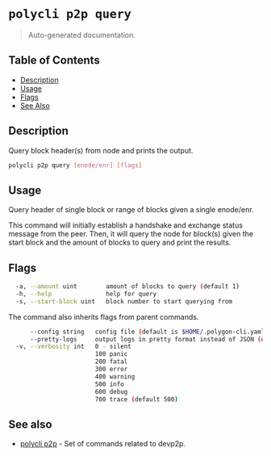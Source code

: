 # `polycli p2p query`

> Auto-generated documentation.

## Table of Contents

- [Description](#description)
- [Usage](#usage)
- [Flags](#flags)
- [See Also](#see-also)

## Description

Query block header(s) from node and prints the output.

```bash
polycli p2p query [enode/enr] [flags]
```

## Usage

Query header of single block or range of blocks given a single enode/enr.
	
This command will initially establish a handshake and exchange status message
from the peer. Then, it will query the node for block(s) given the start block
and the amount of blocks to query and print the results.
## Flags

```bash
  -a, --amount uint        amount of blocks to query (default 1)
  -h, --help               help for query
  -s, --start-block uint   block number to start querying from
```

The command also inherits flags from parent commands.

```bash
      --config string   config file (default is $HOME/.polygon-cli.yaml)
      --pretty-logs     output logs in pretty format instead of JSON (default true)
  -v, --verbosity int   0 - silent
                        100 panic
                        200 fatal
                        300 error
                        400 warning
                        500 info
                        600 debug
                        700 trace (default 500)
```

## See also

- [polycli p2p](polycli_p2p.md) - Set of commands related to devp2p.
